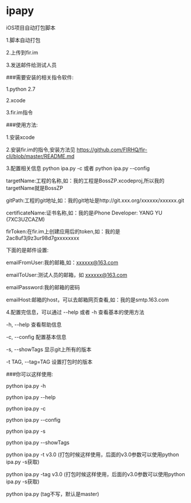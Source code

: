 # ipapy
iOS项目自动打包脚本


1.脚本自动打包

2.上传到fir.im

3.发送邮件给测试人员



###需要安装的相关指令软件:

1.python 2.7

2.xcode

3.fir.im指令



###使用方法:

1.安装xcode

2.安装fir.im的指令,安装方法见 https://github.com/FIRHQ/fir-cli/blob/master/README.md

3.配置相关信息 python ipa.py -c 或者 python ipa.py --config

targetName:工程的名称,如：我的工程是BossZP.xcodeproj,所以我的targetName就是BossZP

gitPath:工程的git地址,如：我的git地址是http://git.xxx.org/xxxxxx/xxxxxx.git

certificateName:证书名称,如：我的是iPhone Developer: YANG YU (7XC3UZCAZM)

firToken:在fir.im上创建应用后的token,如：我的是2ac8uf3j9z3ur98d7gxxxxxxxx

下面的是邮件设置:

emailFromUser:我的邮箱,如：xxxxxx@163.com

emailToUser:测试人员的邮箱，如 xxxxxx@163.com

emailPassword:我的邮箱的密码

emailHost:邮箱的host，可以去邮箱网页查看,如：我的是smtp.163.com


4.配置完信息，可以通过 --help 或者 -h 查看基本的使用方法

-h, --help            查看帮助信息

-c, --config          配置基本信息

-s, --showTags        显示git上所有的版本

-t TAG, --tag=TAG     设置打包时的版本

###你可以这样使用:

python ipa.py -h

python ipa.py --help

python ipa.py -c

python ipa.py --config

python ipa.py -s

python ipa.py --showTags

python ipa.py -t v3.0 (打包时候这样使用，后面的v3.0参数可以使用python ipa.py -s获取)

python ipa.py -tag v3.0 (打包时候这样使用，后面的v3.0参数可以使用python ipa.py -s获取)

python ipa.py (tag不写，默认是master)









